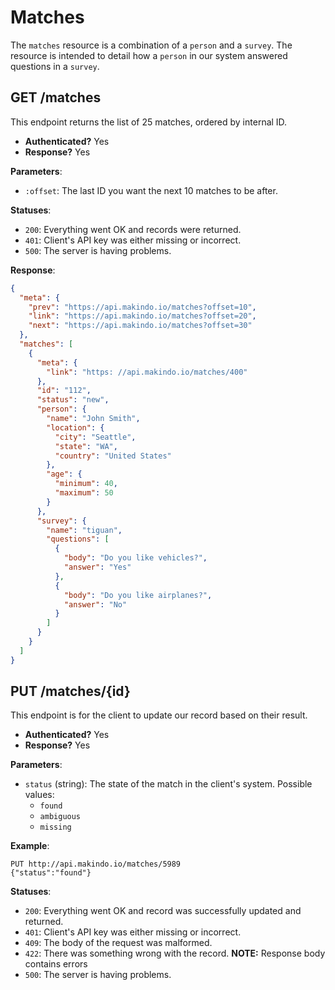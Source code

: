 Matches
=======

The `matches` resource is a combination of a `person` and a `survey`.
The resource is intended to detail how a `person` in our system answered questions in a `survey`.

GET /matches
------------

This endpoint returns the list of 25 matches, ordered by internal ID.

  - **Authenticated?** Yes
  - **Response?** Yes

**Parameters**:

  - `:offset`: The last ID you want the next 10 matches to be after.

**Statuses**:

  - `200`: Everything went OK and records were returned.
  - `401`: Client's API key was either missing or incorrect.
  - `500`: The server is having problems.

**Response**:

``` json
{
  "meta": {
    "prev": "https://api.makindo.io/matches?offset=10",
    "link": "https://api.makindo.io/matches?offset=20",
    "next": "https://api.makindo.io/matches?offset=30"
  },
  "matches": [
    {
      "meta": {
        "link": "https: //api.makindo.io/matches/400"
      },
      "id": "112",
      "status": "new",
      "person": {
        "name": "John Smith",
        "location": {
          "city": "Seattle",
          "state": "WA",
          "country": "United States"
        },
        "age": {
          "minimum": 40,
          "maximum": 50
        }
      },
      "survey": {
        "name": "tiguan",
        "questions": [
          {
            "body": "Do you like vehicles?",
            "answer": "Yes"
          },
          {
            "body": "Do you like airplanes?",
            "answer": "No"
          }
        ]
      }
    }
  ]
}
```

PUT /matches/{id}
------------------

This endpoint is for the client to update our record based on their result.

  - **Authenticated?** Yes
  - **Response?** Yes

**Parameters**:

  - `status` (string): The state of the match in the client's system. Possible values:
    * `found`
    * `ambiguous`
    * `missing`

**Example**:

    PUT http://api.makindo.io/matches/5989 
    {"status":"found"}


**Statuses**:

  - `200`: Everything went OK and record was successfully updated and returned.
  - `401`: Client's API key was either missing or incorrect.
  - `409`: The body of the request was malformed.
  - `422`: There was something wrong with the record. **NOTE:** Response body contains errors
  - `500`: The server is having problems.
